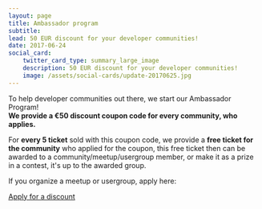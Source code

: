 ```yaml
---
layout: page
title: Ambassador program
subtitle:
lead: 50 EUR discount for your developer communities!
date: 2017-06-24
social_card:
    twitter_card_type: summary_large_image
    description: 50 EUR discount for your developer communities!
    image: /assets/social-cards/update-20170625.jpg
---
```



To help developer communities out there, we start our Ambassador Program!  
**We provide a €50 discount coupon code for every community, who applies.**

For **every 5 ticket** sold with this coupon code, we provide a **free ticket for the community** who applied for the coupon, this free ticket then can be awarded to a community/meetup/usergroup member, or make it as a prize in a contest, it's up to the awarded group.

If you organize a meetup or usergroup, apply here:

<div class="block text-center">
    <a href="https://goo.gl/forms/JHpeyn1dfCMnHwZ22" class="button button-secondary">
        <span class="inner">
            Apply for a discount
        </span>
    </a>
</div>
